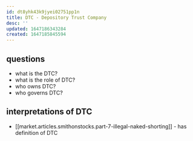 ```yaml
---
id: dt8yhk43k9jyei02751pp1n
title: DTC - Depository Trust Company
desc: ''
updated: 1647186343284
created: 1647185845594
---
```


## questions
- what is the DTC?
- what is the role of DTC?
- who owns DTC?
- who governs DTC?


## interpretations of DTC
- [[market.articles.smithonstocks.part-7-illegal-naked-shorting]] - has definition of DTC